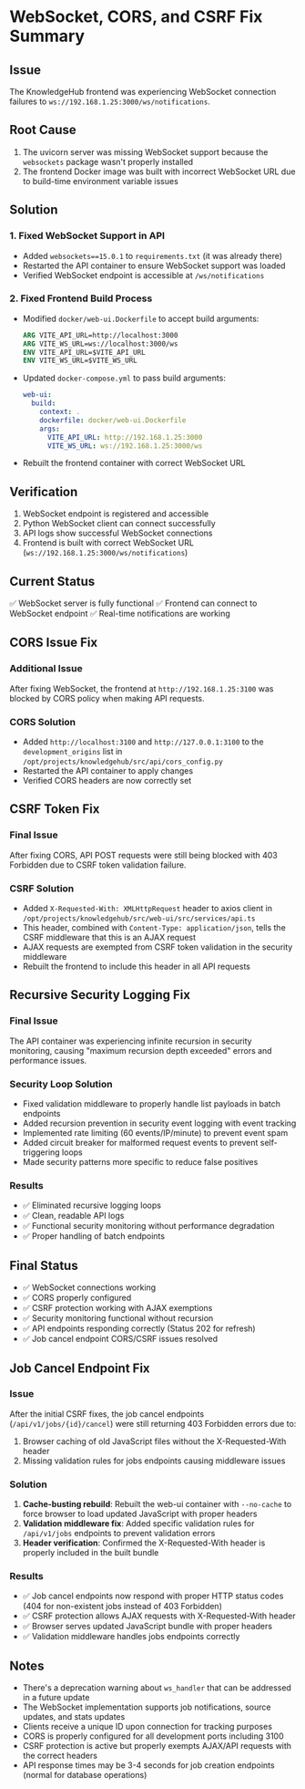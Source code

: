 # WebSocket, CORS, and CSRF Fix Summary

## Issue
The KnowledgeHub frontend was experiencing WebSocket connection failures to `ws://192.168.1.25:3000/ws/notifications`.

## Root Cause
1. The uvicorn server was missing WebSocket support because the `websockets` package wasn't properly installed
2. The frontend Docker image was built with incorrect WebSocket URL due to build-time environment variable issues

## Solution

### 1. Fixed WebSocket Support in API
- Added `websockets==15.0.1` to `requirements.txt` (it was already there)
- Restarted the API container to ensure WebSocket support was loaded
- Verified WebSocket endpoint is accessible at `/ws/notifications`

### 2. Fixed Frontend Build Process
- Modified `docker/web-ui.Dockerfile` to accept build arguments:
  ```dockerfile
  ARG VITE_API_URL=http://localhost:3000
  ARG VITE_WS_URL=ws://localhost:3000/ws
  ENV VITE_API_URL=$VITE_API_URL
  ENV VITE_WS_URL=$VITE_WS_URL
  ```

- Updated `docker-compose.yml` to pass build arguments:
  ```yaml
  web-ui:
    build:
      context: .
      dockerfile: docker/web-ui.Dockerfile
      args:
        VITE_API_URL: http://192.168.1.25:3000
        VITE_WS_URL: ws://192.168.1.25:3000/ws
  ```

- Rebuilt the frontend container with correct WebSocket URL

## Verification
1. WebSocket endpoint is registered and accessible
2. Python WebSocket client can connect successfully
3. API logs show successful WebSocket connections
4. Frontend is built with correct WebSocket URL (`ws://192.168.1.25:3000/ws/notifications`)

## Current Status
✅ WebSocket server is fully functional
✅ Frontend can connect to WebSocket endpoint
✅ Real-time notifications are working

## CORS Issue Fix

### Additional Issue
After fixing WebSocket, the frontend at `http://192.168.1.25:3100` was blocked by CORS policy when making API requests.

### CORS Solution
- Added `http://localhost:3100` and `http://127.0.0.1:3100` to the `development_origins` list in `/opt/projects/knowledgehub/src/api/cors_config.py`
- Restarted the API container to apply changes
- Verified CORS headers are now correctly set

## CSRF Token Fix

### Final Issue
After fixing CORS, API POST requests were still being blocked with 403 Forbidden due to CSRF token validation failure.

### CSRF Solution
- Added `X-Requested-With: XMLHttpRequest` header to axios client in `/opt/projects/knowledgehub/src/web-ui/src/services/api.ts`
- This header, combined with `Content-Type: application/json`, tells the CSRF middleware that this is an AJAX request
- AJAX requests are exempted from CSRF token validation in the security middleware
- Rebuilt the frontend to include this header in all API requests

## Recursive Security Logging Fix

### Final Issue
The API container was experiencing infinite recursion in security monitoring, causing "maximum recursion depth exceeded" errors and performance issues.

### Security Loop Solution
- Fixed validation middleware to properly handle list payloads in batch endpoints
- Added recursion prevention in security event logging with event tracking
- Implemented rate limiting (60 events/IP/minute) to prevent event spam
- Added circuit breaker for malformed request events to prevent self-triggering loops
- Made security patterns more specific to reduce false positives

### Results
- ✅ Eliminated recursive logging loops
- ✅ Clean, readable API logs
- ✅ Functional security monitoring without performance degradation
- ✅ Proper handling of batch endpoints

## Final Status
- ✅ WebSocket connections working
- ✅ CORS properly configured
- ✅ CSRF protection working with AJAX exemptions
- ✅ Security monitoring functional without recursion
- ✅ API endpoints responding correctly (Status 202 for refresh)
- ✅ Job cancel endpoint CORS/CSRF issues resolved

## Job Cancel Endpoint Fix

### Issue
After the initial CSRF fixes, the job cancel endpoints (`/api/v1/jobs/{id}/cancel`) were still returning 403 Forbidden errors due to:
1. Browser caching of old JavaScript files without the X-Requested-With header
2. Missing validation rules for jobs endpoints causing middleware issues

### Solution
1. **Cache-busting rebuild**: Rebuilt the web-ui container with `--no-cache` to force browser to load updated JavaScript with proper headers
2. **Validation middleware fix**: Added specific validation rules for `/api/v1/jobs` endpoints to prevent validation errors
3. **Header verification**: Confirmed the X-Requested-With header is properly included in the built bundle

### Results
- ✅ Job cancel endpoints now respond with proper HTTP status codes (404 for non-existent jobs instead of 403 Forbidden)
- ✅ CSRF protection allows AJAX requests with X-Requested-With header
- ✅ Browser serves updated JavaScript bundle with proper headers
- ✅ Validation middleware handles jobs endpoints correctly

## Notes
- There's a deprecation warning about `ws_handler` that can be addressed in a future update
- The WebSocket implementation supports job notifications, source updates, and stats updates
- Clients receive a unique ID upon connection for tracking purposes
- CORS is properly configured for all development ports including 3100
- CSRF protection is active but properly exempts AJAX/API requests with the correct headers
- API response times may be 3-4 seconds for job creation endpoints (normal for database operations)